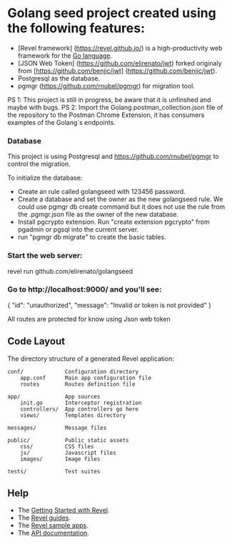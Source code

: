 # Golang seed project created using the following features:

* [Revel framework] (https://revel.github.io/) is a high-productivity web framework for the [Go language](http://www.golang.org/).
* [JSON Web Token] (https://github.com/elirenato/jwt) forked originaly from [https://github.com/benjic/jwt] (https://github.com/benjic/jwt).
* Postgresql as the database.
* pgmgr (https://github.com/rnubel/pgmgr) for migration tool.

PS 1: This project is still in progress, be aware that it is unfinshed and maybe with bugs.
PS 2: Import the Golang.postman_collection.json file of the repository to the Postman Chrome Extension, it has consumers examples of the Golang`s endpoints.

### Database 

This project is using Postgresql and https://github.com/rnubel/pgmgr to control the migration.

To initialize the database:
* Create an rule called golangseed with 123456 password.
* Create a database and set the owner as the new golangseed rule. We could use pgmgr db create command but it does not use the rule from the .pgmgr.json file as the owner of the new database.
* Install pgcrypto extension. Run "create extension pgcrypto" from pgadmin or pgsql into the current server.
* run "pgmgr db migrate" to create the basic tables.

### Start the web server:

   revel run github.com/elirenato/golangseed

### Go to http://localhost:9000/ and you'll see:

{
  "id": "unauthorized",
  "message": "Invalid or token is not provided"
}

All routes are protected for know using Json web token

## Code Layout

The directory structure of a generated Revel application:

    conf/             Configuration directory
        app.conf      Main app configuration file
        routes        Routes definition file

    app/              App sources
        init.go       Interceptor registration
        controllers/  App controllers go here
        views/        Templates directory

    messages/         Message files

    public/           Public static assets
        css/          CSS files
        js/           Javascript files
        images/       Image files

    tests/            Test suites


## Help

* The [Getting Started with Revel](http://revel.github.io/tutorial/gettingstarted.html).
* The [Revel guides](http://revel.github.io/manual/index.html).
* The [Revel sample apps](http://revel.github.io/examples/index.html).
* The [API documentation](https://godoc.org/github.com/revel/revel).

